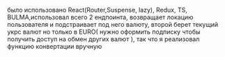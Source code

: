 было использовано React(Router,Suspense, lazy), Redux, TS, BULMA,использовал всего 2 ендпоинта, возвращает локацию пользователя и подстраивает под него валюту, второй берет текущий укрс валют но только в EURO( нужно оформить подписку чтобы получить доступ на обмен других валют ), так что я реализовал функцию конвертации вручную